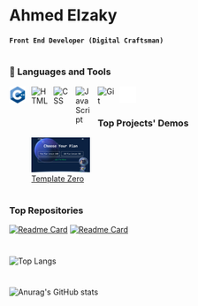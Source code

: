 # Ahmed Elzaky
**`Front End Developer (Digital Craftsman)`**

# 
### 🧰 Languages and Tools
<img align="left" alt="C++" width="30px" style="padding-right:10px;" src="imgs/c++.png" />
<img align="left" alt="HTML" width="30px" style="padding-right:10px;" src="https://cdn.jsdelivr.net/gh/devicons/devicon/icons/html5/html5-plain.svg" />
<img align="left" alt="CSS" width="30px" style="padding-right:10px;" src="https://cdn.jsdelivr.net/gh/devicons/devicon/icons/css3/css3-plain.svg" />
<img align="left" alt="JavaScript" width="30px" style="padding-right:10px;" src="https://cdn.jsdelivr.net/gh/devicons/devicon/icons/javascript/javascript-plain.svg" />
<img align="left" alt="Git" width="30px" style="padding-right:10px;" src="https://cdn.jsdelivr.net/gh/devicons/devicon/icons/git/git-original.svg" />
<img align="left" alt="GitHub" width="30px" style="padding-right:10px;" src="imgs/github1.png" />
<br />

# 
### Top Projects' Demos
<figure>
  <a href="https://ahmed-elzaky.github.io/Template-Zero/"><img  width="25%" alt="Template Zero" src="imgs/template-zero.png" /></a>
  <br />
  <figcaption><a href="https://github.com/Ahmed-Elzaky/Template-Zero">Template Zero</a></figcaption>
</figure>

# 
### Top Repositories
[![Readme Card](https://github-readme-stats.vercel.app/api/pin/?username=Ahmed-Elzaky&repo=Template-Zero)](https://github.com/Ahmed-Elzaky/Template-Zero/)
[![Readme Card](https://github-readme-stats.vercel.app/api/pin/?username=Ahmed-Elzaky&repo=Template-One)](https://github.com/Ahmed-Elzaky/Template-One/)

# 
![Top Langs](https://github-readme-stats.vercel.app/api/top-langs/?username=Ahmed-Elzaky&layout=compact)

# 
![Anurag's GitHub stats](https://github-readme-stats.vercel.app/api?username=Ahmed-Elzaky&show_icons=true&theme=transparent)
